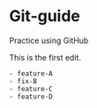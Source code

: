 # Git-guide
Practice using GitHub

This is the first edit.

    - feature-A
    - fix-B
    - feature-C
    - feature-D
